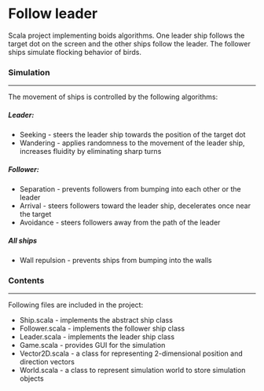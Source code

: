 # Follow leader

Scala project implementing boids algorithms. One leader ship follows the target dot on the screen and the other ships follow the leader. The follower ships simulate flocking behavior of birds.

### Simulation
---
The movement of ships is controlled by the following algorithms:
##### Leader:
- Seeking - steers the leader ship towards the position of the target dot
- Wandering - applies randomness to the movement of the leader ship, increases fluidity by eliminating sharp turns

##### Follower:
- Separation - prevents followers from bumping into each other or the leader
- Arrival - steers followers toward the leader ship, decelerates once near the target
- Avoidance - steers followers away from the path of the leader

##### All ships
- Wall repulsion - prevents ships from bumping into the walls

### Contents
---
Following files are included in the project:
- Ship.scala - implements the abstract ship class
- Follower.scala - implements the follower ship class
- Leader.scala - implements the leader ship class
- Game.scala - provides GUI for the simulation
- Vector2D.scala - a class for representing 2-dimensional position and direction vectors
- World.scala - a class to represent simulation world to store simulation objects
